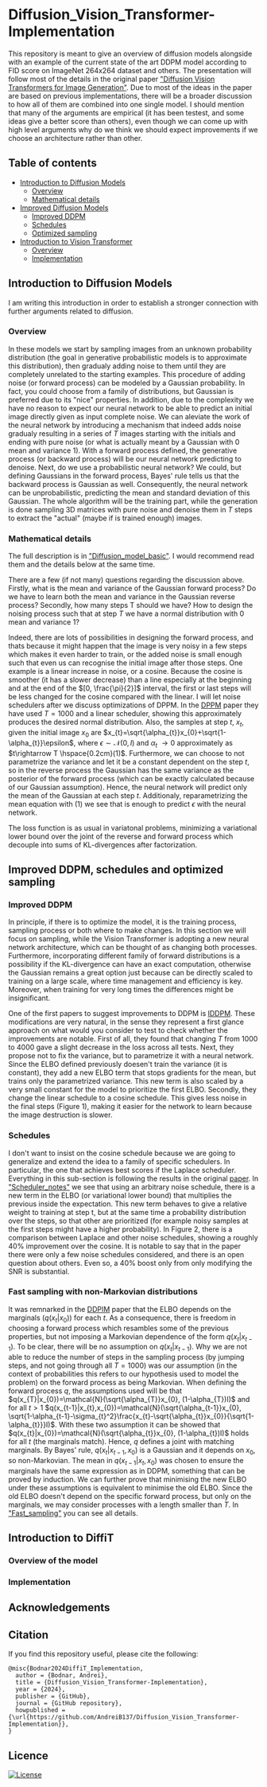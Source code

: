 # Diffusion_Vision_Transformer-Implementation

This repository is meant to give an overview of diffusion models alongside with an example of the current state of the art DDPM model according to FID score on ImageNet 264x264 dataset and others. The presentation will follow most of the details in the original paper ["Diffusion Vision Transformers for Image Generation"](https://arxiv.org/pdf/2312.02139). Due to most of the ideas in the paper are based on previous implementations, there will be a broader discussion to how all of them are combined into one single model. I should mention that many of the arguments are empirical (it has been testest, and some ideas give a better score than others), even though we can come up with high level arguments why do we think we should expect improvements if we choose an architecture rather than other.

## Table of contents

* [Introduction to Diffusion Models](#Introduction-to-Diffusion-Models)
    * [Overview](#Overview)
    * [Mathematical details](#Mathematical-details)
* [Improved Diffusion Models](#Improved-DDPM,-schedulers-and-optimized-sampling)
    * [Improved DDPM](#Improved-DDPM)
    * [Schedules](#Schedules)
    * [Optimized sampling](#Fast-sampling-with-non-Markovian-distributions)
* [Introduction to Vision Transformer](#Introduction-to-DiffiT)
   * [Overview](#Overview-of-the-model)
   * [Implementation](#Implementation)

## Introduction to Diffusion Models

I am writing this introduction in order to establish a stronger connection with further arguments related to diffusion.

### Overview

In these models we start by sampling images from an unknown probability distribution (the goal in generative probabilistic models is to approximate this distribution), then gradualy adding noise to them until they are completely unrelated to the starting examples. This procedure of adding noise (or forward process) can be modeled by a Gaussian probability. In fact, you could choose from a family of distributions, but Gaussian is preferred due to its "nice" properties. In addition, due to the complexity we have no reason to expect our neural network to be able to predict an initial image directly given as input complete noise. We can aleviate the work of the neural network by introducing a mechanism that indeed adds noise gradualy resulting in a series of $T$ images starting with the initials and ending with pure noise (or what is actually meant by a Gaussian with 0 mean and variance 1). With a forward process defined, the generative process (or backward process) will be our neural network predicting to denoise. Next, do we use a probabilistic neural network? We could, but defining Gaussians in the forward process, Bayes' rule tells us that the backward process is Gaussian as well. Consequently, the neural network can be unprobabilistic, predicting the mean and standard deviation of this Gaussian. The whole algorithm will be the training part, while the generation is done sampling 3D matrices with pure noise and denoise them in $T$ steps to extract the "actual" (maybe if is trained enough) images. 

### Mathematical details

The full description is in ["Diffusion_model_basic"](https://github.com/AndreiB137/Diffusion_Vision_Transformer-Implementation/blob/main/Diffusion_model_basic.pdf). I would recommend read them and the details below at the same time. 

There are a few (if not many) questions regarding the discussion above. Firstly, what is the mean and variance of the Gaussian forward process? Do we have to learn both the mean and variance in the Gaussian reverse process? Secondly, how many steps T should we have? How to design the noising process such that at step $T$ we have a normal distribution with 0 mean and variance 1?

Indeed, there are lots of possibilities in designing the forward process, and thats because it might happen that the image is very noisy in a few steps which makes it even harder to train, or the added noise is small enough such that even us can recognise the initial image after those steps. One example is a linear increase in noise, or a cosine. Because the cosine is smoother (it has a slower decrease) than a line especially at the beginning and at the end of the $[0, \frac{\pi}{2}]$ interval, the first or last steps will be less changed for the cosine compared with the linear. I will let noise schedulers after we discuss optimizations of DPPM. In the [DPPM](https://arxiv.org/pdf/2006.11239) paper they have used $T = 1000$ and a linear scheduler, showing this approximately produces the desired normal distribution. Also, the samples at step $t$, $x_{t}$, given the initial image $x_{0}$ are $x_{t}=\sqrt{\alpha_{t}}x_{0}+\sqrt{1-\alpha_{t}}\epsilon$, where $\epsilon \sim \mathcal{N}(0, I)$ and $\alpha_{t}$ $\rightarrow 0$ approximately as $t\rightarrow T \hspace{0.2cm}(1)$. Furthermore, we can choose to not parametrize the variance and let it be a constant dependent on the step $t$, so in the reverse process the Gaussian has the same variance as the posterior of the forward process (which can be exactly calculated because of our Gaussian assumption). Hence, the neural network will predict only the mean of the Gaussian at each step $t$. Additionaly, reparametrizing the mean equation with $(1)$ we see that is enough to predict $\epsilon$ with the neural network.

The loss function is as usual in variatonal problems, minimizing a variational lower bound over the joint of the reverse and forward process which decouple into sums of KL-divergences after factorization.

## Improved DDPM, schedules and optimized sampling

### Improved DDPM

In principle, if there is to optimize the model, it is the training process, sampling process or both where to make changes. In this section we will focus on sampling, while the Vision Transformer is adopting a new neural network architecture, which can be thought of as changing both processes. Furthermore, incorporating different family of forward distributions is a possibility if the KL-divergence can have an exact computation, otherwise the Gaussian remains a great option just because can be directly scaled to training on a large scale, where time management and efficiency is key. Moreover, when training for very long times the differences might be insignificant. 

One of the first papers to suggest improvements to DDPM is [IDDPM](https://arxiv.org/pdf/2102.09672). These modifications are very natural, in the sense they represent a first glance approach on what would you consider to test to check whether the improvements are notable. First of all, they found that changing $T$ from 1000 to 4000 gave a slight decrease in the loss across all tests. Next, they propose not to fix the variance, but to parametrize it with a neural network. Since the ELBO defined previously doesen't train the variance (it is constant), they add a new ELBO term that stops gradients for the mean, but trains only the parametrized variance. This new term is also scaled by a very small constant for the model to prioritize the first ELBO. Secondly, they change the linear schedule to a cosine schedule. This gives less noise in the final steps (Figure 1), making it easier for the network to learn because the image destruction is slower. 

### Schedules

I don't want to insist on the cosine schedule because we are going to generalize and extend the idea to a family of specific schedulers. In particular, the one that achieves best scores if the Laplace scheduler. Everything in this sub-section is following the results in the original [paper](https://arxiv.org/pdf/2407.03297). In ["Scheduler_notes"](https://github.com/AndreiB137/Diffusion_Vision_Transformer-Implementation/blob/main/Noise_schedule_notes.pdf) we see that using an arbitrary noise schedule, there is a new term in the ELBO (or variational lower bound) that multiplies the previous inside the expectation. This new term behaves to give a relative weight to training at step t, but at the same time a probability distribution over the steps, so that other are prioritized (for example noisy samples at the first steps might have a higher probability). In Figure 2, there is a comparison between Laplace and other noise schedules, showing a roughly 40% improvement over the cosine. It is notable to say that in the paper there were only a few noise schedules considered, and there is an open question about others. Even so, a 40% boost only from only modifying the SNR is substantial.

### Fast sampling with non-Markovian distributions

It was remnarked in the [DDPIM](https://arxiv.org/pdf/2010.02502) paper that the ELBO depends on the marginals ($q(x_{t}|x_{0})$) for each $t$. As a consequence, there is freedom in choosing a forward process which resambles some of the previous properties, but not imposing a Markovian dependence of the form $q(x_{t}|x_{t-1})$. To be clear, there will be no assumption on $q(x_{t}|x_{t-1})$. Why we are not able to reduce the number of steps in the sampling process (by jumping steps, and not going through all $T=1000$) was our assumption (in the context of probabilities this refers to our hypothesis used to model the problem) on the forward process as being Markovian. When defining the forward process $q$, the assumptions used will be that $q(x_{T}|x_{0})=\mathcal{N}(\sqrt{\alpha_{T}}x_{0}, (1-\alpha_{T})I)$ and for all $t>1$ $q(x_{t-1}|x_{t},x_{0})=\mathcal{N}(\sqrt{\alpha_{t-1}}x_{0}, \sqrt{1-\alpha_{t-1}-\sigma_{t}^2}\frac{x_{t}-\sqrt{\alpha_{t}}x_{0}}{\sqrt{1-\alpha_{t}}}I)$. With these two assumption it can be showed that $q(x_{t}|x_{0})=\mathcal{N}(\sqrt{\alpha_{t}}x_{0}, (1-\alpha_{t})I)$ holds for all $t$ (the marginals match). Hence, $q$ defines a joint with matching marginals. By Bayes' rule, $q(x_{t}|x_{t-1},x_{0})$ is a Gaussian and it depends on $x_{0}$, so non-Markovian. The mean in $q(x_{t-1}|x_{t},x_{0})$ was chosen to ensure the marginals have the same expression as in DDPM, something that can be proved by induction. We can further prove that minimising the new ELBO under these assumptions is equivalent to minimise the old ELBO. Since the old ELBO doesn't depend on the specific forward process, but only on the marginals, we may consider processes with a length smaller than $T$. In ["Fast_sampling"](https://github.com/AndreiB137/Diffusion_Vision_Transformer-Implementation/blob/main/Fast_sampling.pdf) you can see all details.
 
## Introduction to DiffiT

### Overview of the model

### Implementation

## Acknowledgements

## Citation

If you find this repository useful, please cite the following:

```
@misc{Bodnar2024DiffiT_Implementation,
  author = {Bodnar, Andrei},
  title = {Diffusion_Vision_Transformer-Implementation},
  year = {2024},
  publisher = {GitHub},
  journal = {GitHub repository},
  howpublished = {\url{https://github.com/AndreiB137/Diffusion_Vision_Transformer-Implementation}},
}
```

## Licence

[![License](https://img.shields.io/badge/License-BSD_3--Clause-blue.svg)](LICENSE)




